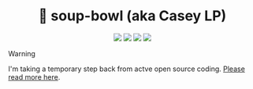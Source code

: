 <h1 align="center">💁 soup-bowl (aka Casey LP)</h1>
<p align="center">
  <a href="https://soupbowl.io"><img src="https://img.shields.io/badge/has-website-138E96?style=for-the-badge&logo=html5&logoColor=white"/></a>
  <a href="https://mstdn.social/@soupbowl"><img src="https://img.shields.io/badge/has-mastodon-6364FF?style=for-the-badge&logo=mastodon&logoColor=white"/></a>
  <a href="https://lemmy.world/u/soupbowl"><img src="https://img.shields.io/badge/has-lemmy-00BC8C?style=for-the-badge&logo=lemmy&logoColor=white"/></a>
  <a href="https://discord.com/users/555374749019013141"><img src="https://img.shields.io/badge/has-discord-6364FF?style=for-the-badge&logo=discord&logoColor=white"/></a>
</p>

> [!WARNING]  
> I'm taking a temporary step back from actve open source coding. [Please read more here](https://blog.soupbowl.io/2023/12/state-of-open-source).
